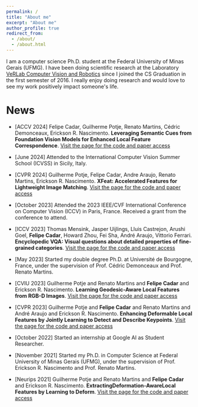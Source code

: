 ```yaml
---
permalink: /
title: "About me"
excerpt: "About me"
author_profile: true
redirect_from: 
  - /about/
  - /about.html
---
```


I am a computer science Ph.D. student at the Federal University of Minas Gerais (UFMG). I have been doing scientific research at the Laboratory [VeRLab Computer Vision and Robotics](https://www.verlab.dcc.ufmg.br/) since I joined the CS Graduation in the first semester of 2016. I really enjoy doing research and would love to see my work positively impact someone's life.

News
======

- [ACCV 2024] Felipe Cadar, Guilherme Potje, Renato Martins, Cédric Demonceaux, Erickson R. Nascimento. __Leveraging Semantic Cues from Foundation Vision Models for Enhanced Local Feature Correspondence__. [Visit the page for the code and paper access](https://eucadar.com/publication/accv2024)

- [June 2024] Attended to the International Computer Vision Summer School (ICVSS) in Sicily, Italy.

- [CVPR 2024] Guilherme Potje, Felipe Cadar, Andre Araujo, Renato Martins, Erickson R. Nascimento. __XFeat: Accelerated Features for Lightweight Image Matching__. [Visit the page for the code and paper access](https://eucadar.com/publication/cvpr2024_xfeat)

- [October 2023] Attended the 2023 IEEE/CVF International Conference on Computer Vision (ICCV) in Paris, France. Received a grant from the conference to attend.

- [ICCV 2023] Thomas Mensink, Jasper Uijlings, Lluis Castrejon, Arushi Goel, **Felipe Cadar**, Howard Zhou, Fei Sha, André Araujo, Vittorio Ferrari. __Encyclopedic VQA: Visual questions about detailed properties of fine-grained categories__. [Visit the page for the code and paper access](https://eucadar.com/publication/iccv2023)

- [May 2023] Started my double degree Ph.D. at Université de Bourgogne, France, under the supervision of Prof. Cédric Demonceaux and Prof. Renato Martins.

- [CVIU 2023] Guilherme Potje and Renato Martins and **Felipe Cadar** and Erickson R. Nascimento. __Learning Geodesic-Aware Local Features from RGB-D Images__. [Visit the page for the code and paper access](https://eucadar.com/publication/cviu2023)

- [CVPR 2023] Guilherme Potje and **Felipe Cadar** and Renato Martins and André Araujo and Erickson R. Nascimento. __Enhancing Deformable Local Features by Jointly Learning to Detect and Describe Keypoints__. [Visit the page for the code and paper access](https://eucadar.com/publication/cvpr2023)

- [October 2022] Started an internship at Google AI as Student Researcher.

- [November 2021] Started my Ph.D. in Computer Science at Federal University of Minas Gerais (UFMG), under the supervision of Prof. Erickson R. Nascimento and Prof. Renato Martins.

- [Neurips 2021] Guilherme Potje and Renato Martins and **Felipe Cadar** and Erickson R. Nascimento. __ExtractingDeformation-AwareLocal Features by Learning to Deform__. [Visit the page for the code and paper access](https://felipecadar.github.io/publication/neurips2021)
